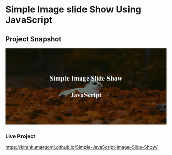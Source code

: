 # **Simple Image slide Show Using JavaScript**

## **Project Snapshot**

![Image](./images/Project.jpg)

### **Live Project**

https://kirankumargonti.github.io/Simple-JavaScript-Image-Slide-Show/